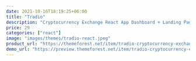 ```yaml
---
date: 2021-10-16T18:19:25+06:00
title: "Tradio"
description: "Cryptocurrency Exchange React App Dashboard + Landing Page"
price: 29
categories: ["react"]
image: "images/themes/tradio-react.jpeg"
product_url: "https://themeforest.net/item/tradio-cryptocurrency-exchange-react-app-dashboard/27503351"
demo_url: "https://preview.themeforest.net/item/tradio-cryptocurrency-exchange-react-app-dashboard/full_screen_preview/27503351"
---
```


